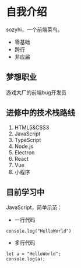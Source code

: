 # 自我介绍

sozyhi，一个前端菜鸟。
* 零基础
* 跨行
* 非应届

## 梦想职业

游戏大厂的前端bug开发员

## 进修中的技术栈路线

1. HTML5&CSS3
2. JavaScript
3. TypeScript
4. Node.js
5. Electron
6. React
7. Vue
8. 小程序

## 目前学习中

JavaScript，简单示范：

* 一行代码

` console.log("HelloWorld") `

* 多行代码

```
let a = "HelloWorld";
console.log(a);
```
